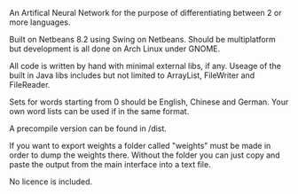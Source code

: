An Artifical Neural Network for the purpose of differentiating between 2 or more languages.

Built on Netbeans 8.2 using Swing on Netbeans.
Should be multiplatform but development is all done on Arch Linux under GNOME.

All code is written by hand with minimal external libs, if any.
Useage of the built in Java libs includes but not limited to ArrayList, FileWriter and FileReader.

Sets for words starting from 0 should be English, Chinese and German.
Your own word lists can be used if in the same format.

A precompile version can be found in /dist.

If you want to export weights a folder called "weights" must be made in order to dump the weights there.
Without the folder you can just copy and paste the output from the main interface into a text file.

No licence is included.
